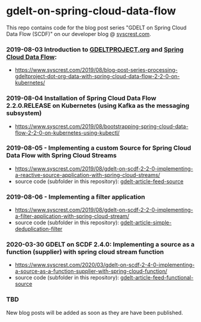 # gdelt-on-spring-cloud-data-flow

This repo contains code for the blog post series "GDELT on Spring Cloud Data Flow (SCDF)" on our developer blog @ [syscrest.com](http://www.syscrest.com).

### 2019-08-03 Introduction to [GDELTPROJECT.org](https://gdeltproject.org) and [Spring Cloud Data Flow](https://cloud.spring.io/spring-cloud-dataflow):
  * https://www.syscrest.com/2019/08/blog-post-series-processing-gdeltproject-dot-org-data-with-spring-cloud-data-flow-2-2-0-on-kubernetes/


### 2019-08-04 Installation of Spring Cloud Data Flow 2.2.0.RELEASE on Kubernetes (using Kafka as the messaging subsystem)
  * https://www.syscrest.com/2019/08/bootstrapping-spring-cloud-data-flow-2-2-0-on-kubernetes-using-kubectl/


### 2019-08-05 - Implementing a custom Source for Spring Cloud Data Flow with Spring Cloud Streams
* https://www.syscrest.com/2019/08/gdelt-on-scdf-2-2-0-implementing-a-reactive-source-application-with-spring-cloud-streams/
* source code (subfolder in this repository): [gdelt-article-feed-source](gdelt-article-feed-source)


### 2019-08-06 - Implementing a filter application

* https://www.syscrest.com/2019/08/gdelt-on-scdf-2-2-0-implementing-a-filter-application-with-spring-cloud-stream/
* source code (subfolder in this repository): [gdelt-article-simple-deduplication-filter](gdelt-article-simple-deduplication-filter)


### 2020-03-30 GDELT on SCDF 2.4.0: Implementing a source as a function (supplier) with spring cloud stream function

* https://www.syscrest.com/2020/03/gdelt-on-scdf-2-4-0-implementing-a-source-as-a-function-supplier-with-spring-cloud-function/
* source code (subfolder in this repository): [gdelt-article-feed-functional-source](gdelt-article-feed-functional-source)

### TBD

New blog posts will be added as soon as they are have been published.